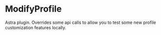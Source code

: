 # ModifyProfile
Astra plugin. Overrides some api calls to allow you to test some new profile customization features locally.
